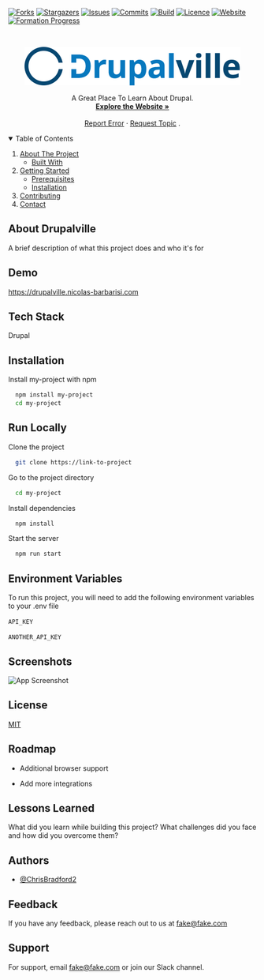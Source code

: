 [![Forks][forks-shield]][forks-url]
[![Stargazers][stars-shield]][stars-url]
[![Issues][issues-shield]][issues-url]
[![Commits][commit-shield]][commit-url]
[![Build][build-shield]][build-url]
[![Licence][licence-shield]][licence-url]
[![Website][website-shield]][website-url]
[![Formation Progress][milestones3-shield]][milestones3-url]

<!-- PROJECT LOGO -->
<br />
<p align="center">
    <img src="/web/themes/custom/breeze/drupalville-logo.png" alt="Logo" fill="#ffffff"/>

  <p align="center">
    A Great Place To Learn About Drupal.
    <br />
    <a href="https://drupalville.nicolas-barbarisi.com"><strong>Explore the Website »</strong></a>
    <br />
    <br />
    <a href="https://github.com/ChrisBradford2/drupalville/issues">Report Error</a>
    ·
    <a href="https://github.com/ChrisBradford2/drupalville/issues">Request Topic</a>
    .
  </p>
</p>

<!-- TABLE OF CONTENTS -->
<details open="open">
  <summary>Table of Contents</summary>
  <ol>
    <li>
      <a href="#about-the-project">About The Project</a>
      <ul>
        <li><a href="#built-with">Built With</a></li>
      </ul>
    </li>
    <li>
      <a href="#getting-started">Getting Started</a>
      <ul>
        <li><a href="#prerequisites">Prerequisites</a></li>
        <li><a href="#installation">Installation</a></li>
      </ul>
    </li>
    <li><a href="#contributing">Contributing</a></li>
    <li><a href="#contact">Contact</a></li>
  </ol>
</details>

<!-- MENU STRUCTURE - CONTENT CREATION IN PROGRESS -->

<!--## Menu Structure - Content creation in progress - ASK FOR YOUR HELP!

Please feel free to contribute to any of the available pages. This is the current state of progress:

In this document all current Menu pages are marked with current progress status. You can choose the page you would like to contribute and get linked directly to the editable .md file in our Repo here:

https://www.notion.so/iotafoundation/Contribute-to-the-DevNotes-698e95b0bac8469d897fd13cf49574b3

Please mark the page you work on "in progress"-->

<!-- ABOUT THE PROJECT -->


## About Drupalville

A brief description of what this project does and who it's for

## Demo

https://drupalville.nicolas-barbarisi.com


## Tech Stack

Drupal


## Installation

Install my-project with npm

```bash
  npm install my-project
  cd my-project
```
    
## Run Locally

Clone the project

```bash
  git clone https://link-to-project
```

Go to the project directory

```bash
  cd my-project
```

Install dependencies

```bash
  npm install
```

Start the server

```bash
  npm run start
```


## Environment Variables

To run this project, you will need to add the following environment variables to your .env file

`API_KEY`

`ANOTHER_API_KEY`


## Screenshots

![App Screenshot](https://via.placeholder.com/468x300?text=App+Screenshot+Here)


## License

[MIT](https://github.com/ChrisBradford2/drupalville/blob/main/LICENSE)


## Roadmap

- Additional browser support

- Add more integrations


## Lessons Learned

What did you learn while building this project? What challenges did you face and how did you overcome them?


## Authors

- [@ChrisBradford2](https://www.github.com/ChrisBradford2)


## Feedback

If you have any feedback, please reach out to us at fake@fake.com


## Support

For support, email fake@fake.com or join our Slack channel.

<!-- MARKDOWN LINKS & IMAGES -->
<!-- https://www.markdownguide.org/basic-syntax/#reference-style-links -->

[contributors-shield]: https://img.shields.io/github/contributors/ChrisBradford2/drupalville.svg?style=for-the-badge
[contributors-url]: https://github.com/ChrisBradford2/drupalville/graphs/contributors
[forks-shield]: https://img.shields.io/github/forks/ChrisBradford2/drupalville.svg?style=for-the-badge
[forks-url]: https://github.com/ChrisBradford2/drupalville/network/members
[stars-shield]: https://img.shields.io/github/stars/ChrisBradford2/drupalville.svg?style=for-the-badge
[stars-url]: https://github.com/ChrisBradford2/drupalville/stargazers
[issues-shield]: https://img.shields.io/github/issues/ChrisBradford2/drupalville.svg?style=for-the-badge
[issues-url]: https://github.com/ChrisBradford2/drupalville/issues
[build-shield]: https://img.shields.io/github/workflow/status/ChrisBradford2/drupalville/CI?style=for-the-badge
[build-url]: https://github.com/ChrisBradford2/drupalville/actions/workflows/ci.yml
[licence-shield]: https://img.shields.io/github/license/ChrisBradford2/drupalville?style=for-the-badge
[licence-url]: https://github.com/ChrisBradford2/drupalville/blob/main/LICENSE
[website-shield]: https://img.shields.io/website?down_color=red&down_message=down&style=for-the-badge&url=https%3A%2F%2Fchrisbradford2.github.io%2Fdrupalville%2F
[website-url]: https://drupalville.nicolas-barbarisi.com
[milestones3-shield]: https://img.shields.io/badge/Course-100%25-success?style=for-the-badge
[milestones3-url]: https://github.com/ChrisBradford2/drupalville/projects/1
[milestones4-shield]: https://img.shields.io/github/milestones/progress-percent/ChrisBradford2/drupalville/4?style=for-the-badge
[milestones4-url]: https://github.com/ChrisBradford2/drupalville/milestone/4
[commit-shield]: https://img.shields.io/github/commit-activity/m/ChrisBradford2/drupalville?style=for-the-badge
[commit-url]: https://github.com/ChrisBradford2/drupalville/commits/
